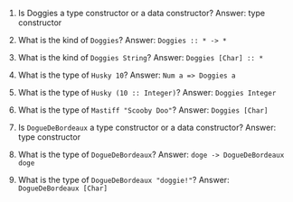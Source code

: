 1. Is Doggies a type constructor or a data constructor?
Answer: type constructor

2. What is the kind of `Doggies`?
Answer: `Doggies :: * -> *`

3. What is the kind of `Doggies String`?
Answer: `Doggies [Char] :: *`

4. What is the type of `Husky 10`?
Answer: `Num a => Doggies a`

5. What is the type of `Husky (10 :: Integer)`?
Answer: `Doggies Integer`

6. What is the type of `Mastiff "Scooby Doo"`?
Answer: `Doggies [Char]`

7. Is `DogueDeBordeaux` a type constructor or a data constructor?
Answer: type constructor

8. What is the type of `DogueDeBordeaux`?
Answer: `doge -> DogueDeBordeaux doge`

9. What is the type of `DogueDeBordeaux "doggie!"`?
Answer: `DogueDeBordeaux [Char]`
